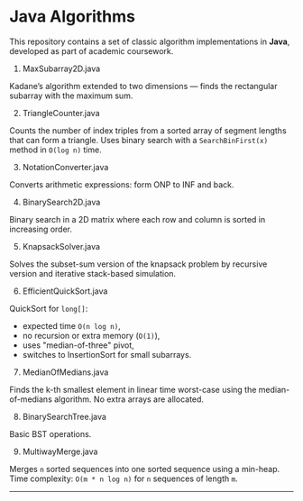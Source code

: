 # Java Algorithms

This repository contains a set of classic algorithm implementations in **Java**, developed as part of academic coursework.

1. MaxSubarray2D.java
   
Kadane’s algorithm extended to two dimensions — finds the rectangular subarray with the maximum sum.

2. TriangleCounter.java

Counts the number of index triples from a sorted array of segment lengths that can form a triangle. Uses binary search with a `SearchBinFirst(x)` method in `O(log n)` time.

3. NotationConverter.java

Converts arithmetic expressions: form ONP to INF and back.

4. BinarySearch2D.java

Binary search in a 2D matrix where each row and column is sorted in increasing order.

5. KnapsackSolver.java

Solves the subset-sum version of the knapsack problem by recursive version and iterative stack-based simulation.

6. EfficientQuickSort.java
   
QuickSort for `long[]`:
- expected time `O(n log n)`,
- no recursion or extra memory (`O(1)`),
- uses "median-of-three" pivot,
- switches to InsertionSort for small subarrays.

7. MedianOfMedians.java

Finds the k-th smallest element in linear time worst-case using the median-of-medians algorithm. No extra arrays are allocated.

8. BinarySearchTree.java
   
Basic BST operations.

9. MultiwayMerge.java
   
Merges `n` sorted sequences into one sorted sequence using a min-heap.  
Time complexity: `O(m * n log n)` for `n` sequences of length `m`.

---
